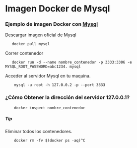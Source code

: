 # Imagen Docker de Mysql

### Ejemplo de imagen Docker con [Mysql](https://hub.docker.com/_/mysql) 

Descargar imagen oficial de Mysql

	   docker pull mysql

Correr contenedor 

	   docker run -d --name nombre_contenedor -p 3333:3306 -e MYSQL_ROOT_PASSWORD=abc1234. mysql

Acceder al servidor Mysql en tu maquina.

		mysql -u root -h 127.0.0.2 -p --port 3333

### ¿Cómo Obtener la dirección del servidor 127.0.0.1?
	
		docker inspect nombre_contenedor

##### Tip #####

Eliminar todos los contenedores.

		docker rm -fv $(docker ps -aq)^C




